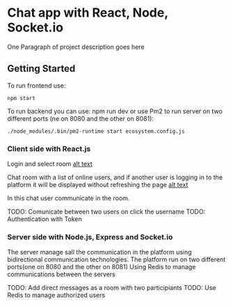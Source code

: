 # Chat app with React, Node, Socket.io

One Paragraph of project description goes here

## Getting Started

To run frontend use: 
```
npm start
```
To run backend you can use: npm run dev
or 
use Pm2 to run server on two different ports (ne on 8080 and the other on 8081): 
```
./node_modules/.bin/pm2-runtime start ecosystem.config.js
```

### Client side with React.js

Login and select room
[alt text](https://github.com/konolga/Chat/blob/master/public/img/ChatApp1.jpg)

Chat room with a list of online users, and if another user is logging in to the platform it will be displayed without refreshing the page
[alt text](https://github.com/konolga/Chat/blob/master/public/img/ChatApp2.jpg)

In this chat user communicate in the room.

TODO: Comunicate between two users on click the username
TODO: Authentication with Token

### Server side with Node.js, Express and Socket.io

The server manage sall the communication in the platform using bidirectional communication technologies.
The platform run on two different ports(one on 8080 and the other on 8081)
Using Redis to manage communications between the servers

TODO: Add direct messages as a room with two participiants
TODO: Use Redis to manage authorized users
